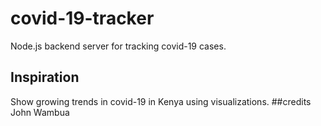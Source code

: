 # covid-19-tracker
Node.js backend server for tracking covid-19 cases.
## Inspiration
Show growing trends in covid-19 in Kenya using visualizations.
##credits
John Wambua
